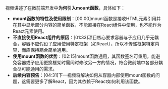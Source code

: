 

视频讲述了在微前端开发中**为何引入mount函数**，具体如下：


- **mount函数的特性及使用限制**：[00:00]mount函数是接收HTML元素引用并在其中显示部分内容的简单函数，不能直接在React组件中使用，也不能作为React元素使用。
- **不直接使用React组件的原因**：[01:33]项目核心要求容器与子应用几乎无耦合，容器不应假设子应用使用特定框架（如React），所以不传递框架特定内容，而应保持耦合简单通用。
- **使用mount函数的优势**：[02:15]mount函数通用，其函数签名可重用，能避免容器或子应用更换框架时需同时修改另一方的情况，符合微前端中各部分耦合尽可能通用的需求。
- **后续内容预告**：[04:31]下一视频将解决如何从容器内部使用mount函数的问题，这需要更多了解React，因为其依赖于React如何利用该函数。